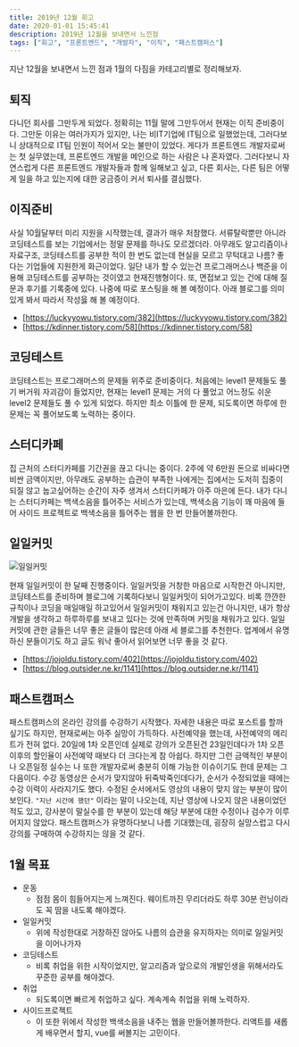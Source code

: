 ```yaml
---
title: 2019년 12월 회고
date: 2020-01-01 15:45:41
description: 2019년 12월을 보내면서 느낀점
tags: ["회고", "프론트엔드", "개발자", "이직", "패스트캠퍼스"]
---
```


지난 12월을 보내면서 느낀 점과 1월의 다짐을 카테고리별로 정리해보자.

## 퇴직

다니던 회사를 그만두게 되었다.
정확히는 11월 말에 그만두어서 현재는 이직 준비중이다.
그만둔 이유는 여러가지가 있지만, 나는 비IT기업에 IT팀으로 일했었는데, 그러다보니 상대적으로 IT팀 인원이 적어서 오는 불만이 있었다.
게다가 프론트엔드 개발자로써는 첫 실무였는데, 프론트엔드 개발을 메인으로 하는 사람은 나 혼자였다.
그러다보니 자연스럽게 다른 프론트엔드 개발자들과 함께 일해보고 싶고, 다른 회사는, 다른 팀은 어떻게 일을 하고 있는지에 대한 궁금증이 커서 퇴사를 결심했다.

## 이직준비

사실 10월달부터 미리 지원을 시작했는데, 결과가 매우 처참했다.
서류탈락뿐만 아니라 코딩테스트를 보는 기업에서는 정말 문제를 하나도 모르겠더라.
아무래도 알고리즘이나 자료구조, 코딩테스트를 공부한 적이 한 번도 없는데 현실을 모르고 무턱대고 나름? 좋다는 기업들에 지원한게 화근이었다.
일단 내가 할 수 있는건 프로그래머스나 백준을 이용해 코딩테스트를 공부하는 것이였고 현재진행형이다.
또, 면접보고 있는 건에 대해 질문과 후기를 기록중에 있다. 나중에 따로 포스팅을 해 볼 예정이다. 아래 블로그를 의미있게 봐서 따라서 작성읋 해 볼 예정이다.

- [https://luckyyowu.tistory.com/382](https://luckyyowu.tistory.com/382)
- [https://kdinner.tistory.com/58](https://kdinner.tistory.com/58)

## 코딩테스트

코딩테스트는 프로그래머스의 문제들 위주로 준비중이다.
처음에는 level1 문제들도 풀기 버거워 자괴감이 들었지만, 현재는 level1 문제는 거의 다 풀었고 어느정도 쉬운 level2 문제들도 풀 수 있게 되었다.
하지만 최소 이틀에 한 문제, 되도록이면 하루에 한 문제는 꼭 풀어보도록 노력하는 중이다.

## 스터디카페

집 근처의 스터디카페를 기간권을 끊고 다니는 중이다.
2주에 약 6만원 돈으로 비싸다면 비싼 금액이지만, 아무래도 공부하는 습관이 부족한 나에게는 집에서는 도저히 집중이 되질 않고 눕고싶어하는 순간이 자주 생겨서 스터디카페가 아주 마은에 든다.
내가 다니는 스터디카페는 백색소음을 틀어주는 서비스가 있는데, 백색소음 기능이 꽤 마음에 들어 사이드 프로젝트로 백색소음을 틀어주는 웹을 한 번 만들어볼까한다.

## 일일커밋

![일일커밋](https://user-images.githubusercontent.com/54297322/71642380-b5f7ab00-2ced-11ea-9fb8-5911dd910806.png)

현재 일일커밋이 한 달째 진행중이다.
일일커밋을 거창한 마음으로 시작한건 아니지만, 코딩테스트를 준비하며 블로그에 기록하다보니 일일커밋이 되어가고있다.
비록 깐깐한 규칙이나 코딩을 매일매일 하고있어서 일일커밋이 채워지고 있는건 아니지만, 내가 항상 개발을 생각하고 하루하루를 보내고 있다는 것에 만족하며 커밋을 채워가고 있다.
일일커밋에 관한 글들은 너무 좋은 글들이 많은데 아래 세 블로그를 추천한다. 업계에서 유명하신 분들이기도 하고 글도 워낙 좋아서 읽어보면 너무 좋을 것 같다.

- [https://jojoldu.tistory.com/402](https://jojoldu.tistory.com/402)
- [https://blog.outsider.ne.kr/1141](https://blog.outsider.ne.kr/1141)

## 패스트캠퍼스

패스트캠퍼스의 온라인 강의를 수강하기 시작했다. 자세한 내용은 따로 포스트를 할까 싶기도 하지만, 현재로써는 아주 실망이 가득하다.
사전예약을 했는데, 사전예약의 메리트가 전혀 없다. 20일에 1차 오픈인데 실제로 강의가 오픈된건 23일인데다가 1차 오픈 이후의 할인율이 사전예약 때보다 더 크다는게 참 아쉽다. 하지만 그런 금액적인 부분이나 오픈일정 실수는 나 또한 개발자로써 충분히 이해 가능한 이슈이기도 한데 문제는 그 다음이다.
수강 동영상은 순서가 맞지않아 뒤죽박죽인데다가, 순서가 수정되었을 때에는 수강 이력이 사라지기도 했다.
수정된 순서에서도 영상의 내용이 맞지 않는 부분이 많이 보인다. `"지난 시간에 했던"` 이라는 말이 나오는데, 지난 영상에 나오지 않은 내용이었던 적도 있고, 강사분이 말실수를 한 부분이 있는데 해당 부분에 대한 수정이나 검수가 이루어지지 않았다. 패스트캠퍼스가 유명하다보니 나름 기대했는데, 굉장히 실망스럽고 다시 강의를 구매하여 수강하지는 않을 것 같다.

## 1월 목표

- 운동
  - 점점 몸이 힘들어지는게 느껴진다. 웨이트까진 무리더라도 하루 30분 런닝이라도 꼭 땀을 내도록 해야겠다.
- 일일커밋
  - 위에 작성한대로 거창하진 않아도 나름의 습관을 유지하자는 의미로 일일커밋을 이어나가자
- 코딩테스트
  - 비록 취업을 위한 시작이었지만, 알고리즘과 앞으로의 개발인생을 위해서라도 꾸준한 공부를 해야겠다.
- 취업
  - 되도록이면 빠르게 취업하고 싶다. 계속계속 취업을 위해 노력하자.
- 사이드프로젝트
  - 이 또한 위에서 작성한 백색소음을 내주는 웹을 만들어볼까한다. 리액트를 새롭게 배우면서 할지, vue를 써볼지는 고민이다.
